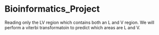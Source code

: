 # Bioinformatics_Project
Reading only the LV region which contains both an L and V region. We will perform a viterbi transformatoin to predict which areas are L and V.
